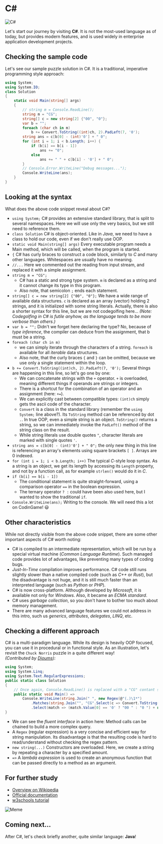 # C\#

![C#](../pic/C-sharp.png)

Let's start our journey by visiting **C#**. It is not the most-used language as of today, but provides modern features, and is used widely in enterprise application development projects.

## Checking the sample code

Let's see our sample puzzle solution in C#. It is a traditional, imperative programming style approach:

```C# runnable
using System;
using System.IO;
class Solution
{
    static void Main(string[] args)
    {
        // string m = Console.ReadLine();
        string m = "CG";
        string[] c = new string[2] {"00", "0"};
        var b = "";
        foreach (char ch in m)
            b += Convert.ToString((int)ch, 2).PadLeft(7, '0');
        string ans = c[b[0] - (int)'0'] + " 0";
        for (int i = 1; i < b.Length; i++) {
            if (b[i] == b[i - 1])
                ans += "0";
            else
                ans += " " + c[b[i] - '0'] + " 0";
        }
        // Console.Error.WriteLine("Debug messages...");
        Console.WriteLine(ans);
    }
}
```

## Looking at the syntax

What does the above code snippet reveal about C#?

- `using System;` C# provides an extensive standard library, that is split to several namespaces. Here we will use only the very basics, but we still need to reference them.
- `class Solution` C# is object-oriented. Like in _Java_, we need to have a class to hold our code, even if we don't really use OOP.
- `static void Main(string[] args)` Every executable program needs a Main method, which will be called, when the program is started.
- `{` C# has curly braces to construct a code block, similarly to _C_ and many other languages. Whitespaces are usually have no meaning.
- `//...` Here we commented out the reading from input stream, and replaced it with a simple assignment.
- `string m = "CG";`
    - C# has a static and strong type system. `m` is declared as a string and it cannot change its type in this program.
    - Also note, that semicolon `;` ends each statement.
- `string[] c = new string[2] {"00", "0"};` We have a wide range of available data structures. `c` is declared as an array (vector) holding 2 strings, and it is initialized with some string literals. Actually, there is also a shorter syntax for this line, but we are not codegolfing here... _(Note: Codegolfing in C# is futile anyhow, as the language tends to be more verbose than others.)_
- `var b = "";` Didn't we forget here declaring the type? No, because of _type inference_, the compiler can deduce from the assignment, that b must be a string.
- `foreach (char ch in m)`
    - we can simply iterate through the characters of a string. `foreach` is available for all _iterable_ data structures.
    - Also note, that the curly braces `{` and `}` can be omitted, because we use only a single statement within the loop.
- `b += Convert.ToString((int)ch, 2).PadLeft(7, '0');` Several things are happening in this line, so let's go one by one:
    - We can concatenate strings with the `+` operator. `+` is overloaded, meaning different things if operands are strings or integers.
    - There is a shortcut for the combination of an operator and an assignment (here: `+=`).
    - We can explicitly cast between compatible types: `(int)ch` simply gets the ascii code of the character.
    - `Convert` is a class in the standard library (remember the `using System;` line above?). Its `ToString` method can be referenced by dot `.`. In true OOP, even a simple string is an object. `ToString()` returns a string, so we can immediately invoke the `PadLeft()` method of the string class on the result.
    - While string literals use double quotes `"`, character literals are marked with single quotes `'`.
- `string ans = c[b[0] - (int)'0'] + " 0";` the only new thing in this line is referencing an array's elements using square brackets `[ ]`. Arrays are 0 indexed.
- `for (int i = 1; i < b.Length; i++)` The typical _C_-style loop syntax. As a string is an object, we get its length by accessing its `Length` property, and not by a function call, as for example `strlen()` would do it in _C_.
- `if (b[i] == b[i - 1])`
    - The conditional statement is quite straight-forward, using a comparison operator `==` in the boolean expression.
    - The ternary operator `? :` could have been also used here, but I wanted to show the traditional `if`.
- `Console.WriteLine(ans);` Writing to the console. We will need this a lot on CodinGame! :smiley:

## Other characteristics

While not directly visible from the above code snippet, there are some other important aspects of C# worth noting:

- C# is compiled to an intermediate representation, which will be run by a special virtual machine (_Common Language Runtime_). Such managed code provides lot of advantages, like preventing many types of coding bugs.
- _Just-In-Time_ compilation improves performance. C# code still runs slightly slower than a native compiled code (such as _C++_ or _Rust_), but the disadvantage is not huge, and it is still much faster than an interpreted language (such as _Python_ or _PHP_).
- C# is now cross-platform. Although developed by _Microsoft_, it is available not only for _Windows_. Also, it became an _ECMA standard_.
- C# uses _garbage collection_, so you don't have to bother too much about memory management.
- There are many advanced language features we could not address in this intro, such us _generics_, _attributes_, _delegates_, _LINQ_, etc.

## Checking a different approach

C# is a multi-paradigm language. While its design is heavily OOP focused, you can use it in procedural or in functional style. As an illustration, let's revisit the `Chuck Norris` puzzle in a quite different way!\
_(Contributed by [Djoums](https://www.codingame.com/profile/f0b5a892e52b5ec167931b7bdf52eb982136521)):_

```C# runnable
using System;
using System.Linq;
using System.Text.RegularExpressions;
public static class Solution
{
    // Once again, Console.ReadLine() is replaced with a "CG" contant string for the tech.io playground only.
    public static void Main() =>
        Console.WriteLine(string.Join(" ", new Regex(@"(.)\1*")
            .Matches(string.Join("", "CG".Select(c => Convert.ToString(c, 2).PadLeft(7, '0'))))
            .Select(match => (match.Value[0] == '0' ? "00 " : "0 ") + new string('0', match.Value.Length))));
}
```

- We can see the _fluent interface_ in action here: Method calls can be chained to build a more complex query.
- A `Regex` (regular expression) is a very concise and efficient way for string manipulation. Its disadvantage is that the resulting code is hard to read/understand without checking the regex pattern.
- `new string(...)` Constructors are overloaded. Here, we create a string by repeating a character by a specified amount.
- `=>` A _lambda expression_ is used to create an anonymous function that can be passed directly to a method as an argument.

## For further study

- [Overview on Wikipedia](https://en.wikipedia.org/wiki/C_Sharp_(programming_language))
- [Official documentation](https://docs.microsoft.com/en-us/dotnet/csharp/)
- [w3schools tutorial](https://www.w3schools.com/cs/)

![Meme](../pic/meme_cs.png)

## Coming next...

After C#, let's check briefly another, quite similar language: **Java**!
